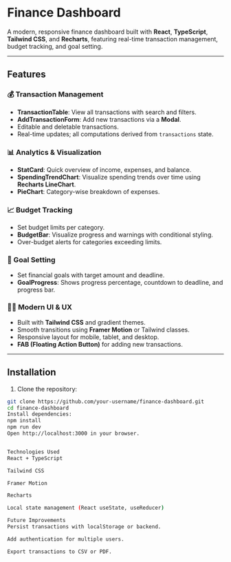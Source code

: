 # Finance Dashboard

A modern, responsive finance dashboard built with **React**, **TypeScript**, **Tailwind CSS**, and **Recharts**, featuring real-time transaction management, budget tracking, and goal setting.

---

## Features

### 💰 Transaction Management

- **TransactionTable**: View all transactions with search and filters.
- **AddTransactionForm**: Add new transactions via a **Modal**.
- Editable and deletable transactions.
- Real-time updates; all computations derived from `transactions` state.

### 📊 Analytics & Visualization

- **StatCard**: Quick overview of income, expenses, and balance.
- **SpendingTrendChart**: Visualize spending trends over time using **Recharts LineChart**.
- **PieChart**: Category-wise breakdown of expenses.

### 📈 Budget Tracking

- Set budget limits per category.
- **BudgetBar**: Visualize progress and warnings with conditional styling.
- Over-budget alerts for categories exceeding limits.

### 🎯 Goal Setting

- Set financial goals with target amount and deadline.
- **GoalProgress**: Shows progress percentage, countdown to deadline, and progress bar.

### 🧑‍🎨 Modern UI & UX

- Built with **Tailwind CSS** and gradient themes.
- Smooth transitions using **Framer Motion** or Tailwind classes.
- Responsive layout for mobile, tablet, and desktop.
- **FAB (Floating Action Button)** for adding new transactions.

---

## Installation

1. Clone the repository:

```bash
git clone https://github.com/your-username/finance-dashboard.git
cd finance-dashboard
Install dependencies:
npm install
npm run dev
Open http://localhost:3000 in your browser.


Technologies Used
React + TypeScript

Tailwind CSS

Framer Motion

Recharts

Local state management (React useState, useReducer)

Future Improvements
Persist transactions with localStorage or backend.

Add authentication for multiple users.

Export transactions to CSV or PDF.

```
